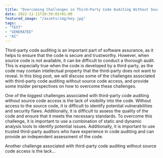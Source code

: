 ```yaml
---
title: "Overcoming Challenges in Third-Party Code Auditing Without Source Code Access: Insider Perspectives"
date: 2022-11-11T10:59:01+01:00
featured_image: "/assets/img/key.jpg"
tags: 
- "TEST"
- "GENERATED"
- "AI"
---
```

Third-party code auditing is an important part of software assurance, as it helps to ensure that the code is secure and trustworthy. However, when source code is not available, it can be difficult to conduct a thorough audit. This is especially true when the code is developed by a third-party, as the code may contain intellectual property that the third-party does not want to reveal. In this blog post, we will discuss some of the challenges associated with third-party code auditing without source code access, and provide some insider perspectives on how to overcome these challenges.

One of the biggest challenges associated with third-party code auditing without source code access is the lack of visibility into the code. Without access to the source code, it is difficult to identify potential vulnerabilities and security flaws. Additionally, it is difficult to assess the quality of the code and ensure that it meets the necessary standards. To overcome this challenge, it is important to use a combination of static and dynamic analysis tools to identify potential issues. Additionally, it is important to use trusted third-party auditors who have experience in code auditing and can provide an independent assessment of the code.

Another challenge associated with third-party code auditing without source code access is the lack...


